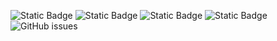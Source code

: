 ![Static Badge](https://img.shields.io/badge/blacklists-60-000000) ![Static Badge](https://img.shields.io/badge/blacklisted-2585549-cc0000) ![Static Badge](https://img.shields.io/badge/whitelisted-2244-00CC00) ![Static Badge](https://img.shields.io/badge/streaming_blacklist-28107-000000) ![GitHub issues](https://img.shields.io/github/issues/fabriziosalmi/blacklists)
